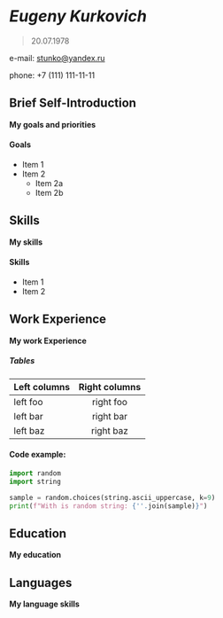 # _Eugeny Kurkovich_
> 20.07.1978
>
>> 
e-mail: stunko@yandex.ru
>> 
phone: +7 (111) 111-11-11

## Brief Self-Introduction 
__My goals and priorities__

#### Goals

* Item 1
* Item 2
    * Item 2a
    * Item 2b

## Skills
__My skills__

#### Skills

* Item 1
* Item 2
  

## Work Experience
__My work Experience__

##### Tables

| Left columns  | Right columns |
| ------------- |:-------------:|
| left foo      | right foo     |
| left bar      | right bar     |
| left baz      | right baz     |

#### Code example:
```python
import random
import string

sample = random.choices(string.ascii_uppercase, k=9)
print(f"With is random string: {''.join(sample)}")
```

## Education
__My education__


## Languages
__My language skills__
